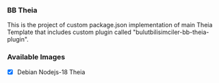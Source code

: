 ### BB Theia
This is the project of custom package.json implementation of main Theia Template that includes custom plugin called "bulutbilisimciler-bb-theia-plugin".  

### Available Images  

- [X] Debian Nodejs-18 Theia  
  

